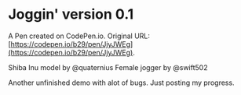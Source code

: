 # Joggin' version 0.1

A Pen created on CodePen.io. Original URL: [https://codepen.io/b29/pen/JjyJWEg](https://codepen.io/b29/pen/JjyJWEg).

Shiba Inu model by @quaternius
Female jogger by @swift502

Another unfinished demo with alot of bugs. Just posting my progress.